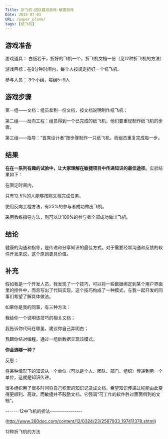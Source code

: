 ```yaml
---
Title: 折飞机-团队建设游戏-敏捷游戏
Date: 2015-07-03
URL: /paper_plane/
tags: [纸飞机]
---
```


## 游戏准备

游戏道具： 白纸若干，折好的飞机一个，折飞机文档一份（见12种折飞机的方法）

游戏目标：在8分钟时间内，每个人按规定折好一个纸飞机。

参与人员： 3个小组，每组5~9人

## 游戏步骤

第一组——文档：组员拿到一份文档，按文档说明制作纸飞机；

第二组——反向工程：组员得到一个已完成的纸飞机，他们要重现制作纸飞机的步骤。

第三组——指导：“首席设计者”按步骤制作一只纸飞机，而组员重复完成每一步。

## **结果**

**在在一系列有趣的试验中，让大家理解在敏捷项目中传递知识的最佳途径**。实验结果如下：

在限定时间内，

只有12.5%的人能够按照文档完成任务。

使用反向工程方法，有25%的参与者成功做出飞机。

采用教练指导方法，则可以让100%的参与者全部成功做出飞机。

## **结论**

健康的沟通和指导，是传递和分享知识的最佳方式。对于需要经常沟通和反馈的软件开发来说，这个原则更具价值。

## **补充**

假如我是一个开发人员，我发现了一个技巧，可以将一些数据绑定到某个用户界面里的控件中，而且写出了代码实现。这个技巧构成了一种模式，与我一起开发的同事们希望了解具体做法。

如果你是我的同事，有三种方法：

我给你一个说明该技巧的相关文档；

我告诉你代码在哪里，建议你自己弄明白；

我跟你结对编程，通过一组新数据实现该模式。

**你会选哪一种？**

反思：

将某种情形下的知识从一个单位（可以是个人、团队、部门、组织）传递到另一个单位，这就是知识传递。

很多组织用了很多时间将自己积累的知识记录成文档，希望知识传递过程能由此变得更顺利、高效。而敏捷并不鼓励文档，它强调“可工作的软件胜过面面俱到的文档”。

-------12中飞机的折法----------------

(http://www.360doc.com/content/12/0324/23/2567933_197411378.shtml)

12种折飞机的方法